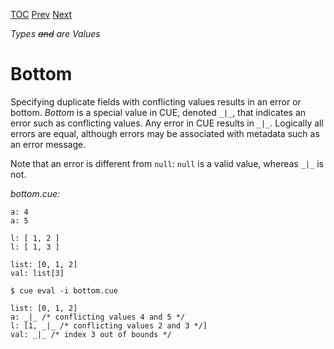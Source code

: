 [TOC](Readme.md) [Prev](duplicates.md) [Next](types.md)

_Types ~~and~~ are Values_

# Bottom

Specifying duplicate fields with conflicting values results in an error
or bottom.
_Bottom_ is a special value in CUE, denoted `_|_`, that indicates an
error such as conflicting values.
Any error in CUE results in `_|_`.
Logically all errors are equal, although errors may be associated with
metadata such as an error message.

Note that an error is different from `null`: `null` is a valid value,
whereas `_|_` is not.

<!-- CUE editor -->
_bottom.cue:_
```
a: 4
a: 5

l: [ 1, 2 ]
l: [ 1, 3 ]

list: [0, 1, 2]
val: list[3]
```

<!-- result -->
`$ cue eval -i bottom.cue`
```
list: [0, 1, 2]
a: _|_ /* conflicting values 4 and 5 */
l: [1, _|_ /* conflicting values 2 and 3 */]
val: _|_ /* index 3 out of bounds */
```
